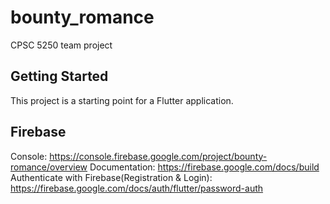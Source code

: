 # bounty_romance

CPSC 5250 team project

## Getting Started

This project is a starting point for a Flutter application.

## Firebase

Console: https://console.firebase.google.com/project/bounty-romance/overview
Documentation: https://firebase.google.com/docs/build
Authenticate with Firebase(Registration & Login): https://firebase.google.com/docs/auth/flutter/password-auth
